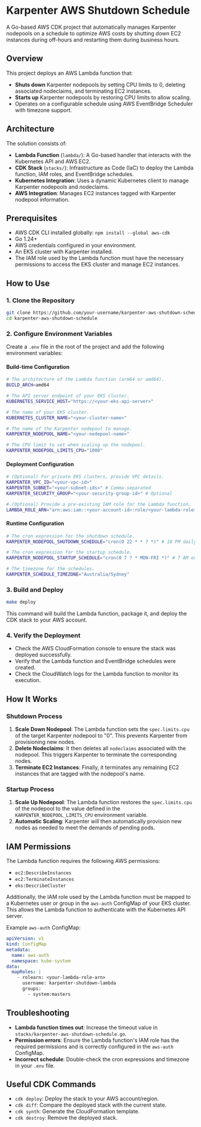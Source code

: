 # Karpenter AWS Shutdown Schedule

A Go-based AWS CDK project that automatically manages Karpenter nodepools on a schedule to optimize AWS costs by shutting down EC2 instances during off-hours and restarting them during business hours.

## Overview

This project deploys an AWS Lambda function that:
- **Shuts down** Karpenter nodepools by setting CPU limits to 0, deleting associated nodeclaims, and terminating EC2 instances.
- **Starts up** Karpenter nodepools by restoring CPU limits to allow scaling.
- Operates on a configurable schedule using AWS EventBridge Scheduler with timezone support.

## Architecture

The solution consists of:
- **Lambda Function** (`lambda/`): A Go-based handler that interacts with the Kubernetes API and AWS EC2.
- **CDK Stack** (`stacks/`): Infrastructure as Code (IaC) to deploy the Lambda function, IAM roles, and EventBridge schedules.
- **Kubernetes Integration**: Uses a dynamic Kubernetes client to manage Karpenter nodepools and nodeclaims.
- **AWS Integration**: Manages EC2 instances tagged with Karpenter nodepool information.

## Prerequisites

- AWS CDK CLI installed globally: `npm install --global aws-cdk`
- Go 1.24+
- AWS credentials configured in your environment.
- An EKS cluster with Karpenter installed.
- The IAM role used by the Lambda function must have the necessary permissions to access the EKS cluster and manage EC2 instances.

## How to Use

### 1. Clone the Repository

```bash
git clone https://github.com/your-username/karpenter-aws-shutdown-schedule.git
cd karpenter-aws-shutdown-schedule
```

### 2. Configure Environment Variables

Create a `.env` file in the root of the project and add the following environment variables:

#### Build-time Configuration

```bash
# The architecture of the Lambda function (arm64 or amd64).
BUILD_ARCH=amd64

# The API server endpoint of your EKS cluster.
KUBERNETES_SERVICE_HOST="https://<your-eks-api-server>"

# The name of your EKS cluster.
KUBERNETES_CLUSTER_NAME="<your-cluster-name>"

# The name of the Karpenter nodepool to manage.
KARPENTER_NODEPOOL_NAME="<your-nodepool-name>"

# The CPU limit to set when scaling up the nodepool.
KARPENTER_NODEPOOL_LIMITS_CPU="1000"
```

#### Deployment Configuration

```bash
# (Optional) For private EKS clusters, provide VPC details.
KARPENTER_VPC_ID="<your-vpc-id>"
KARPENTER_SUBNET="<your-subnet-ids>" # Comma-separated
KARPENTER_SECURITY_GROUP="<your-security-group-id>" # Optional

# (Optional) Provide a pre-existing IAM role for the Lambda function.
LAMBDA_ROLE_ARN="arn:aws:iam::<your-account-id>:role/<your-lambda-role>"
```

#### Runtime Configuration

```bash
# The cron expression for the shutdown schedule.
KARPENTER_NODEPOOL_SHUTDOWN_SCHEDULE="cron(0 22 * * ? *)" # 10 PM daily

# The cron expression for the startup schedule.
KARPENTER_NODEPOOL_STARTUP_SCHEDULE="cron(0 7 ? * MON-FRI *)" # 7 AM on weekdays

# The timezone for the schedules.
KARPENTER_SCHEDULE_TIMEZONE="Australia/Sydney"
```

### 3. Build and Deploy

```bash
make deploy
```

This command will build the Lambda function, package it, and deploy the CDK stack to your AWS account.

### 4. Verify the Deployment

- Check the AWS CloudFormation console to ensure the stack was deployed successfully.
- Verify that the Lambda function and EventBridge schedules were created.
- Check the CloudWatch logs for the Lambda function to monitor its execution.

## How It Works

### Shutdown Process

1.  **Scale Down Nodepool**: The Lambda function sets the `spec.limits.cpu` of the target Karpenter nodepool to "0". This prevents Karpenter from provisioning new nodes.
2.  **Delete Nodeclaims**: It then deletes all `nodeclaims` associated with the nodepool. This triggers Karpenter to terminate the corresponding nodes.
3.  **Terminate EC2 Instances**: Finally, it terminates any remaining EC2 instances that are tagged with the nodepool's name.

### Startup Process

1.  **Scale Up Nodepool**: The Lambda function restores the `spec.limits.cpu` of the nodepool to the value defined in the `KARPENTER_NODEPOOL_LIMITS_CPU` environment variable.
2.  **Automatic Scaling**: Karpenter will then automatically provision new nodes as needed to meet the demands of pending pods.

## IAM Permissions

The Lambda function requires the following AWS permissions:

- `ec2:DescribeInstances`
- `ec2:TerminateInstances`
- `eks:DescribeCluster`

Additionally, the IAM role used by the Lambda function must be mapped to a Kubernetes user or group in the `aws-auth` ConfigMap of your EKS cluster. This allows the Lambda function to authenticate with the Kubernetes API server.

Example `aws-auth` ConfigMap:

```yaml
apiVersion: v1
kind: ConfigMap
metadata:
  name: aws-auth
  namespace: kube-system
data:
  mapRoles: |
    - rolearn: <your-lambda-role-arn>
      username: karpenter-shutdown-lambda
      groups:
        - system:masters
```

## Troubleshooting

- **Lambda function times out**: Increase the timeout value in `stacks/karpenter-aws-shutdown-schedule.go`.
- **Permission errors**: Ensure the Lambda function's IAM role has the required permissions and is correctly configured in the `aws-auth` ConfigMap.
- **Incorrect schedule**: Double-check the cron expressions and timezone in your `.env` file.

## Useful CDK Commands

- `cdk deploy`: Deploy the stack to your AWS account/region.
- `cdk diff`: Compare the deployed stack with the current state.
- `cdk synth`: Generate the CloudFormation template.
- `cdk destroy`: Remove the deployed stack.